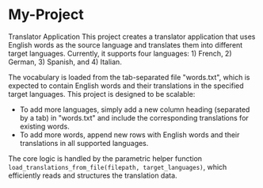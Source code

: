 # My-Project
Translator Application
This project creates a translator application that uses English words as the source language
and translates them into different target languages.
Currently, it supports four languages: 1) French, 2) German, 3) Spanish, and 4) Italian.

The vocabulary is loaded from the tab-separated file "words.txt", which is expected to contain
English words and their translations in the specified target languages.
This project is designed to be scalable:
- To add more languages, simply add a new column heading (separated by a tab) in "words.txt"
  and include the corresponding translations for existing words.
- To add more words, append new rows with English words and their translations in all
  supported languages.

The core logic is handled by the parametric helper function `load_translations_from_file(filepath, target_languages)`,
which efficiently reads and structures the translation data.
